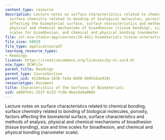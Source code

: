 ```yaml
---
content_type: resource
description: Lecture notes on surface characteristics related to chemical bonding,
  surface chemistry related to bonding of biological molecules, porosity, factors
  affecting the biomaterial surface, surface characteristics and methods of analysis,
  physical and chemical mechanisms of bioadhesion (tissue bonding), size and time
  scales for bioadhesion, and chemical and physical bonding (nanometer scale).
file: /ol-ocw-studio-app/courses/20-441j-biomaterials-tissue-interactions-fall-2009/a060fe5c253f6c53fc6b0be14e9a0085_MIT20_441JF09_read08_spec1.pdf
file_size: 68839
file_type: application/pdf
learning_resource_types:
- Readings
license: https://creativecommons.org/licenses/by-nc-sa/4.0/
ocw_type: OCWFile
parent_title: Readings
parent_type: CourseSection
parent_uid: 4119e0aa-103b-feda-8d48-4b951dae918c
resourcetype: Document
title: Characteristics of the Surfaces of Biomaterials
uid: a060fe5c-253f-6c53-fc6b-0be14e9a0085
---
```

Lecture notes on surface characteristics related to chemical bonding, surface chemistry related to bonding of biological molecules, porosity, factors affecting the biomaterial surface, surface characteristics and methods of analysis, physical and chemical mechanisms of bioadhesion (tissue bonding), size and time scales for bioadhesion, and chemical and physical bonding (nanometer scale).